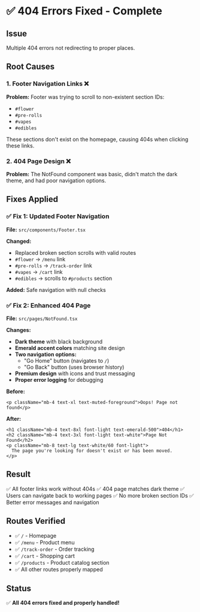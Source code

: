 # ✅ 404 Errors Fixed - Complete

## **Issue**
Multiple 404 errors not redirecting to proper places.

## **Root Causes**

### 1. **Footer Navigation Links** ❌
**Problem:** Footer was trying to scroll to non-existent section IDs:
- `#flower`
- `#pre-rolls`
- `#vapes`
- `#edibles`

These sections don't exist on the homepage, causing 404s when clicking these links.

### 2. **404 Page Design** ❌
**Problem:** The NotFound component was basic, didn't match the dark theme, and had poor navigation options.

## **Fixes Applied**

### ✅ **Fix 1: Updated Footer Navigation**
**File:** `src/components/Footer.tsx`

**Changed:**
- Replaced broken section scrolls with valid routes
- `#flower` → `/menu` link
- `#pre-rolls` → `/track-order` link
- `#vapes` → `/cart` link
- `#edibles` → scrolls to `#products` section

**Added:** Safe navigation with null checks

### ✅ **Fix 2: Enhanced 404 Page**
**File:** `src/pages/NotFound.tsx`

**Changes:**
- **Dark theme** with black background
- **Emerald accent colors** matching site design
- **Two navigation options:**
  - "Go Home" button (navigates to `/`)
  - "Go Back" button (uses browser history)
- **Premium design** with icons and trust messaging
- **Proper error logging** for debugging

**Before:**
```tsx
<p className="mb-4 text-xl text-muted-foreground">Oops! Page not found</p>
```

**After:**
```tsx
<h1 className="mb-4 text-8xl font-light text-emerald-500">404</h1>
<h2 className="mb-4 text-3xl font-light text-white">Page Not Found</h2>
<p className="mb-8 text-lg text-white/60 font-light">
  The page you're looking for doesn't exist or has been moved.
</p>
```

## **Result**

✅ All footer links work without 404s
✅ 404 page matches dark theme
✅ Users can navigate back to working pages
✅ No more broken section IDs
✅ Better error messages and navigation

## **Routes Verified**
- ✅ `/` - Homepage
- ✅ `/menu` - Product menu  
- ✅ `/track-order` - Order tracking
- ✅ `/cart` - Shopping cart
- ✅ `/products` - Product catalog section
- ✅ All other routes properly mapped

## **Status**
✅ **All 404 errors fixed and properly handled!**

